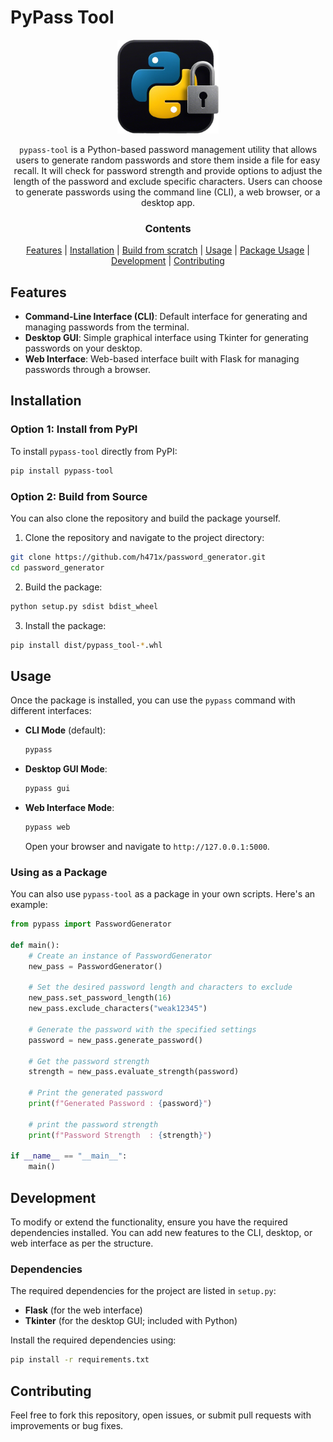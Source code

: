 # PyPass Tool

<p align="center">
 <img height="150" src="https://raw.githubusercontent.com/h471x/password_generator/master/imgs/pypass.png"/>
</p>

<div align="center">

<p>

``pypass-tool`` is a Python-based password management utility that allows users to generate random passwords and store them inside a file for easy recall. It will check for password strength and provide options to adjust the length of the password and exclude specific characters. Users can choose to generate passwords using the command line (CLI), a web browser, or a desktop app.

</p>

### Contents

[Features](#features) |
[Installation](#installation) |
[Build from scratch](#option-2-build-from-source) |
[Usage](#usage) |
[Package Usage](#using-as-a-package) |
[Development](#development) |
[Contributing](#contributing)

</div>

## Features

- **Command-Line Interface (CLI)**: Default interface for generating and managing passwords from the terminal.
- **Desktop GUI**: Simple graphical interface using Tkinter for generating passwords on your desktop.
- **Web Interface**: Web-based interface built with Flask for managing passwords through a browser.

## Installation

### Option 1: Install from PyPI

To install `pypass-tool` directly from PyPI:

```bash
pip install pypass-tool
```

### Option 2: Build from Source

You can also clone the repository and build the package yourself.

1. Clone the repository and navigate to the project directory:

  ```bash
  git clone https://github.com/h471x/password_generator.git
  cd password_generator
  ```

2. Build the package:

  ```bash
  python setup.py sdist bdist_wheel
  ```

3. Install the package:

  ```bash
  pip install dist/pypass_tool-*.whl
  ```

## Usage

Once the package is installed, you can use the `pypass` command with different interfaces:

- **CLI Mode** (default):
  
  ```bash
  pypass
  ```

- **Desktop GUI Mode**:
  
  ```bash
  pypass gui
  ```

- **Web Interface Mode**:
  
  ```bash
  pypass web
  ```

  Open your browser and navigate to `http://127.0.0.1:5000`.

### Using as a Package

You can also use `pypass-tool` as a package in your own scripts. Here's an example:

```python
from pypass import PasswordGenerator

def main():
    # Create an instance of PasswordGenerator
    new_pass = PasswordGenerator()
    
    # Set the desired password length and characters to exclude
    new_pass.set_password_length(16)
    new_pass.exclude_characters("weak12345")

    # Generate the password with the specified settings
    password = new_pass.generate_password()

    # Get the password strength
    strength = new_pass.evaluate_strength(password)
    
    # Print the generated password
    print(f"Generated Password : {password}")

    # print the password strength
    print(f"Password Strength  : {strength}")

if __name__ == "__main__":
    main()
```

## Development

To modify or extend the functionality, ensure you have the required dependencies installed. You can add new features to the CLI, desktop, or web interface as per the structure.

### Dependencies

The required dependencies for the project are listed in `setup.py`:

- **Flask** (for the web interface)
- **Tkinter** (for the desktop GUI; included with Python)

Install the required dependencies using:

```bash
pip install -r requirements.txt
```

## Contributing

Feel free to fork this repository, open issues, or submit pull requests with improvements or bug fixes.
